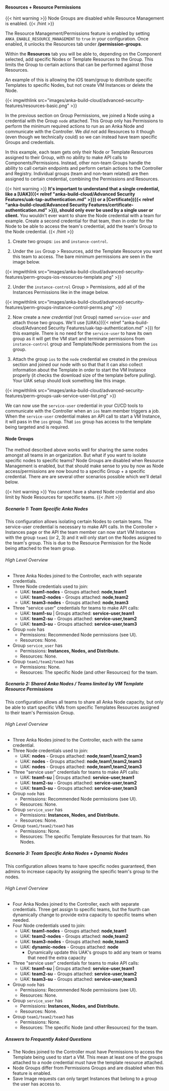 ---
---

#### Resources + Resource Permissions

{{< hint warning >}}
Node Groups are disabled while Resource Management is enabled.
{{< /hint >}}

The Resource Management/Permissions feature is enabled by setting `ANKA_ENABLE_RESOURCE_MANAGEMENT` to `true` in your configuration. Once enabled, it unlocks the Resources tab under **/permission-groups**.

Within the **Resources** tab you will be able to, depending on the Component selected, add specific Nodes or Template Resources to the Group. This limits the Group to certain actions that can be performed against those Resources.

An example of this is allowing the iOS team/group to distribute specific Templates to specific Nodes, but not create VM Instances or delete the Node.

{{< imgwithlink src="images/anka-build-cloud/advanced-security-features/resources-basic.png" >}}

In the previous section on Group Permissions, we joined a Node using a credential with the Group `node` attached. This Group only has Permissions to perform the minimum required actions to run as an Anka Node and communicate with the Controller. We *did not* add Resources to it though (even though we technically could) so we can instead have team specific Groups and credentials.

In this example, each team gets only their Node or Template Resources assigned to their Group, with no ability to make API calls to Components/Permissions. Instead, other non-team Groups handle the ability to call certain endpoints and perform certain actions to the Controller and Registry. Individual groups (team and non-team related) are then assigned to certain credential, combining the Permissions and Resources.

{{< hint warning >}}
**It's important to understand that a single credential, like a [UAK]({{< relref "anka-build-cloud/Advanced Security Features/uak-tap-authentication.md" >}}) or a [Certificate]({{< relref "anka-build-cloud/Advanced Security Features/certificate-authentication.md" >}}), should only ever be used by a single user or client.** You wouldn't ever want to share the Node credential with a team for example. Create a second credential for that team, then in order for the Node to be able to access the team's credential, add the team's Group to the Node credential.
{{< /hint >}}

1. Create two groups: `ios` and `instance-control`.

2. Under the `ios` Group > Resources, add the Template Resource you want this team to access. The bare minimum permissions are seen in the image below.

{{< imgwithlink src="images/anka-build-cloud/advanced-security-features/perm-groups-ios-resources-template.png" >}}

2. Under the `instance-control` Group > Permissions, add all of the Instances Permissions like in the image below.

{{< imgwithlink src="images/anka-build-cloud/advanced-security-features/perm-groups-instance-control-perms.png" >}}

2. Now create a *new credential* (not Group) named `service-user` and attach those two groups. We'll use [UAKs]({{< relref "anka-build-cloud/Advanced Security Features/uak-tap-authentication.md" >}}) for this example. There is no need for the `service-user` to have its own group as it will get the VM start and terminate permissions from `instance-control` group and Template/Node permissions from the `ios` group.

3. Attach the group `ios` to the `node` credential we created in the previous section and joined our node with so that that it can also collect information about the Template in order to start the VM Instance properly (it checks the download size of the template before pulling). Your UAK setup should look something like this image.

{{< imgwithlink src="images/anka-build-cloud/advanced-security-features/perm-groups-uak-service-user-list.png" >}}

We can now use the `service-user` credential in your CI/CD tools to communicate with the Controller when an `ios` team member triggers a job. When the `service-user` credential makes an API call to start a VM Instance, it will pass in the `ios` group. That `ios` group has access to the template being targeted and is required.

#### Node Groups

The method described above works well for sharing the same nodes amongst all teams in an organization. But what if you want to isolate specific nodes to specific teams? Node Groups are disabled when Resource Management is enabled, but that should make sense to you by now as Node access/permissions are now bound to a specific Group + a specific credential. There are are several other scenarios possible which we'll detail below.

{{< hint warning >}}
You cannot have a shared Node credential and also limit by Node Resources for specific teams.
{{< /hint >}}


##### Scenario 1: Team Specific Anka Nodes

This configuration allows isolating certain Nodes to certain teams. The service-user credential is necessary to make API calls. In the Controller > Instances page or the API the team member can now start VM Instances with the group `team1` (or 2, 3) and it will only start on the Nodes assigned to the team's group. This is due to the Resource Permission for the Node being attached to the team group.

###### High Level Overview

- Three Anka Nodes joined to the Controller, each with separate credentials.
- Three Node credentials used to join:
  - UAK: **team1-nodes** - Groups attached: **node,team1**
  - UAK: **team2-nodes** - Groups attached: **node,team2**
  - UAK: **team3-nodes** - Groups attached: **node,team3**
- Three "service user" credentials for teams to make API calls:
  - UAK: **team1-su** | Groups attached: **service-user,team1**
  - UAK: **team2-su** - Groups attached: **service-user,team2**
  - UAK: **team3-su** - Groups attached: **service-user,team3**
- Group `node` has
  - Permissions: Recommended Node permissions (see UI).
  - Resources: None.
- Group `service_user` has
  - Permissions: **Instances, Nodes, and Distribute.**
  - Resources: None.
- Group `team1/team2/team3` has
  - Permissions: None.
  - Resources: The specific Node (and other Resources) for the team.

##### Scenario 2: Shared Anka Nodes / Teams limited by VM Template Resource Permissions

This configuration allows all teams to share all Anka Node capacity, but only be able to start specific VMs from specific Templates Resources assigned to their team's Permission Group.

###### High Level Overview

- Three Anka Nodes joined to the Controller, each with the same credential.
- Three Node credentials used to join:
  - UAK: **nodes** - Groups attached: **node,team1,team2,team3**
  - UAK: **nodes** - Groups attached: **node,team1,team2,team3**
  - UAK: **nodes** - Groups attached: **node,team1,team2,team3**
- Three "service user" credentials for teams to make API calls:
  - UAK: **team1-su** | Groups attached: **service-user,team1**
  - UAK: **team2-su** - Groups attached: **service-user,team2**
  - UAK: **team3-su** - Groups attached: **service-user,team3**
- Group `node` has
  - Permissions: Recommended Node permissions (see UI).
  - Resources: None.
- Group `service_user` has
  - Permissions: **Instances, Nodes, and Distribute.**
  - Resources: None.
- Group `team1/team2/team3` has
  - Permissions: None.
  - Resources: The specific Template Resources for that team. No Nodes.

<!-- Scenario 3: Shared node credential, full access
	- node1 with UAK node(node,all-templates)
	- node2 with UAK node(node,all-templates)
	- node3 with UAK node(node,all-templates)
	- UAK ios_su(service_user,all-templates)
	- UAK android_su(service_user,all-templates)
	*You don't need Resource Management at all for this* -->

##### Scenario 3: Team Specific Anka Nodes + Dynamic Nodes

This configuration allows teams to have specific nodes guaranteed, then admins to increase capacity by assigning the specific team's group to the nodes.

###### High Level Overview

- Four Anka Nodes joined to the Controller, each with separate credentials. Three get assign to specific teams, but the fourth can dynamically change to provide extra capacity to specific teams when needed.
- Four Node credentials used to join:
  - UAK: **team1-nodes** - Groups attached: **node,team1**
  - UAK: **team2-nodes** - Groups attached: **node,team2**
  - UAK: **team3-nodes** - Groups attached: **node,team3**
  - UAK: **dynamic-nodes** - Groups attached: **node**
    - Dynamically update this UAK's groups to add any team or teams that need the extra capacity
- Three "service user" credentials for teams to make API calls:
  - UAK: **team1-su** | Groups attached: **service-user,team1**
  - UAK: **team2-su** - Groups attached: **service-user,team2**
  - UAK: **team3-su** - Groups attached: **service-user,team3**
- Group `node` has
  - Permissions: Recommended Node permissions (see UI).
  - Resources: None.
- Group `service_user` has
  - Permissions: **Instances, Nodes, and Distribute.**
  - Resources: None.
- Group `team1/team2/team3` has
  - Permissions: None.
  - Resources: The specific Node (and other Resources) for the team.

##### Answers to Frequently Asked Questions

- The Nodes joined to the Controller must have Permissions to access the Template being used to start a VM. This mean at least one of the groups attached to a node credential must have the template resource attached.
- Node Groups differ from Permissions Groups and are disabled when this feature is enabled.
- Save Image requests can only target Instances that belong to a group the user has access to.
